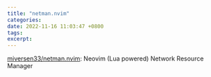 ```yaml
---
title: "netman.nvim"
categories: 
date: 2022-11-16 11:03:47 +0800
tags: 
excerpt: 
---
```


[miversen33/netman.nvim](https://github.com/miversen33/netman.nvim): Neovim (Lua powered) Network Resource Manager










